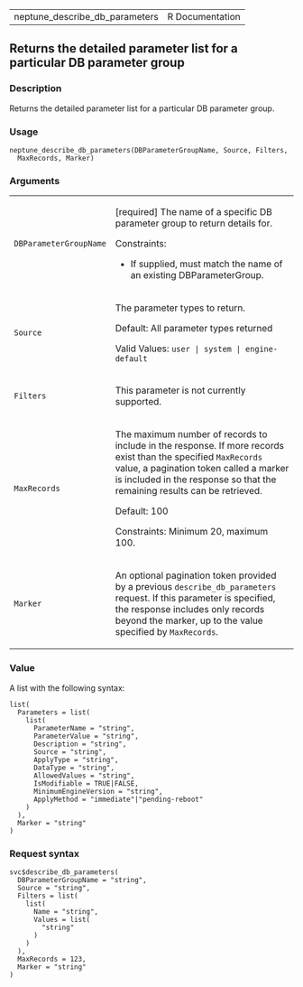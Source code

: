 <table style="width: 100%;">
<tbody>
<tr class="odd">
<td>neptune_describe_db_parameters</td>
<td style="text-align: right;">R Documentation</td>
</tr>
</tbody>
</table>

## Returns the detailed parameter list for a particular DB parameter group

### Description

Returns the detailed parameter list for a particular DB parameter group.

### Usage

    neptune_describe_db_parameters(DBParameterGroupName, Source, Filters,
      MaxRecords, Marker)

### Arguments

<table>
<colgroup>
<col style="width: 35%" />
<col style="width: 65%" />
</colgroup>
<tbody>
<tr class="odd">
<td><code
id="neptune_describe_db_parameters_:_DBParameterGroupName">DBParameterGroupName</code></td>
<td><p>[required] The name of a specific DB parameter group to return
details for.</p>
<p>Constraints:</p>
<ul>
<li><p>If supplied, must match the name of an existing
DBParameterGroup.</p></li>
</ul></td>
</tr>
<tr class="even">
<td><code
id="neptune_describe_db_parameters_:_Source">Source</code></td>
<td><p>The parameter types to return.</p>
<p>Default: All parameter types returned</p>
<p>Valid Values: <code>user | system | engine-default</code></p></td>
</tr>
<tr class="odd">
<td><code
id="neptune_describe_db_parameters_:_Filters">Filters</code></td>
<td><p>This parameter is not currently supported.</p></td>
</tr>
<tr class="even">
<td><code
id="neptune_describe_db_parameters_:_MaxRecords">MaxRecords</code></td>
<td><p>The maximum number of records to include in the response. If more
records exist than the specified <code>MaxRecords</code> value, a
pagination token called a marker is included in the response so that the
remaining results can be retrieved.</p>
<p>Default: 100</p>
<p>Constraints: Minimum 20, maximum 100.</p></td>
</tr>
<tr class="odd">
<td><code
id="neptune_describe_db_parameters_:_Marker">Marker</code></td>
<td><p>An optional pagination token provided by a previous
<code>describe_db_parameters</code> request. If this parameter is
specified, the response includes only records beyond the marker, up to
the value specified by <code>MaxRecords</code>.</p></td>
</tr>
</tbody>
</table>

### Value

A list with the following syntax:

    list(
      Parameters = list(
        list(
          ParameterName = "string",
          ParameterValue = "string",
          Description = "string",
          Source = "string",
          ApplyType = "string",
          DataType = "string",
          AllowedValues = "string",
          IsModifiable = TRUE|FALSE,
          MinimumEngineVersion = "string",
          ApplyMethod = "immediate"|"pending-reboot"
        )
      ),
      Marker = "string"
    )

### Request syntax

    svc$describe_db_parameters(
      DBParameterGroupName = "string",
      Source = "string",
      Filters = list(
        list(
          Name = "string",
          Values = list(
            "string"
          )
        )
      ),
      MaxRecords = 123,
      Marker = "string"
    )
